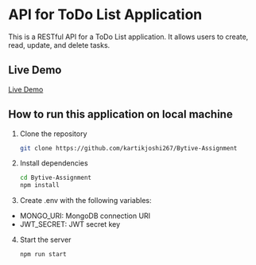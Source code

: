 # API for ToDo List Application

This is a RESTful API for a ToDo List application. It allows users to create, read, update, and delete tasks.

## Live Demo

[Live Demo](https://bytive-assignment.onrender.com/)

## How to run this application on local machine

1. Clone the repository
   ```bash
   git clone https://github.com/kartikjoshi267/Bytive-Assignment
   ```

2. Install dependencies
   ```bash
   cd Bytive-Assignment
   npm install
   ```

3. Create .env with the following variables:
  - MONGO_URI: MongoDB connection URI
  - JWT_SECRET: JWT secret key

4. Start the server
   ```bash
   npm run start
   ```